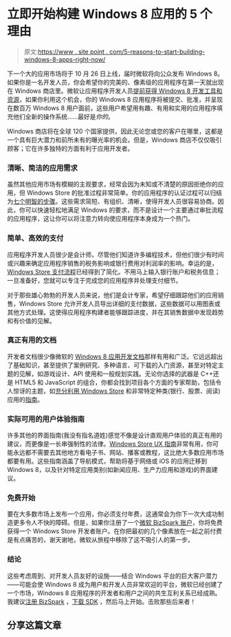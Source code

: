 # 立即开始构建 Windows 8 应用的 5 个理由

> 原文:[https://www . site point . com/5-reasons-to-start-building-windows-8-apps-right-now/](https://www.sitepoint.com/5-reasons-to-start-building-windows-8-apps-right-now/)

下一个大的应用市场将于 10 月 26 日上线，届时微软将向公众发布 Windows 8。如果你是一名开发人员，你会希望你的完美的、像素级的应用程序在第一天就出现在 Windows 商店里。微软让应用程序开发人员[提前获得 Windows 8 开发工具和资源](http://msdn.microsoft.com/en-us/windows/apps/br229512)，如果你利用这个机会，你的 Windows 8 应用程序将被提交、批准，并呈现在数百万 Windows 8 用户面前，这些用户希望用有趣、有用和实用的应用程序填充他们全新的操作系统……最好是*你的*。

Windows 商店将在全球 120 个国家提供，因此无论您或您的客户在哪里，这都是一个具有巨大潜力和前所未有的曝光率的机会。但是，Windows 商店不仅仅吸引顾客；它在许多独特的方面有利于应用开发者。

### 清晰、简洁的应用需求

虽然其他应用市场有模糊的主观要求，经常会因为未知或不清楚的原因拒绝你的应用，但 Windows Store 的批准过程非常简单。你的应用程序的认证过程可以归结为[七个明智的步骤](http://msdn.microsoft.com/en-us/library/windows/apps/hh694083)。这些需求简短、有组织、清晰，使得开发人员很容易协商。因此，你可以快速轻松地满足 Windows 的要求，而不是设计一个主要通过审批流程的应用程序，这让你可以将注意力转向使应用程序本身成为一个热门。

### 简单、高效的支付

应用程序开发人员很少是会计师，尽管他们知道许多编程技术，但他们很少有时间或兴趣来确定应用程序销售的税务影响或银行费用对利润率的影响。幸运的是， [Windows Store 支付流程](http://blogs.msdn.com/b/windowsstore/archive/2012/08/03/getting-paid-from-the-windows-store.aspx)已经得到了简化。不用马上输入银行账户和税务信息；一旦准备好，您就可以专注于完成您的应用程序并处理支付细节。

对于那些雄心勃勃的开发人员来说，他们是会计专家，希望仔细跟踪他们的应用销售，Windows Store 允许开发人员导出详细的支付数据，这些数据可以用图表或其他方式处理。这使得应用程序构建者能够跟踪进度，并在其销售数据中发现趋势和有价值的见解。

### 真正有用的文档

开发者文档很少像微软的 [Windows 8 应用开发文档](http://msdn.microsoft.com/library/windows/apps/)那样有用和广泛。它远远超出了基础知识，甚至提供了案例研究、多种语言、可下载的入门资源，甚至对特定主题的见解，如游戏设计、API 使用和一般规划实践。无论你选择的武器是 C++还是 HTML5 和 JavaScript 的组合，你都会找到项目各个方面的专家帮助，包括令人惊讶的主题，如[充分利用 Windows Store](http://msdn.microsoft.com/en-us/library/windows/apps/br230836) 和非常特定种类(银行、股票、阅读)应用的[指南](http://msdn.microsoft.com/en-us/library/windows/apps/br211375)。

### 实际可用的用户体验指南

许多其他的界面指南(我没有指名道姓)感觉不像是设计直观用户体验的真正有用的建议，而更像是一长串强制性的法律。[Windows Store UX 指南](http://msdn.microsoft.com/en-us/library/windows/apps/hh779072)非常有用，你可能永远都不需要去其他地方看电子书、网站、播客或教程，这比绝大多数应用市场都要有用。这些指南涵盖了导航模式，帮助将基于网络或 iOS 的应用迁移到 Windows 8，以及针对特定应用类别(如新闻应用、生产力应用和游戏)的界面建议。

### 免费开始

要在大多数市场上发布一个应用，你必须支付年费，这通常会为你下一次大成功制造更多令人不快的障碍。但是，如果你注册了一个[微软 BizSpark 账户](http://www.microsoft.com/bizspark/)，你将免费获得一个 Windows Store 开发者账户。在你把最初的几个像素放在一起之前付费是有点痛苦的，谢天谢地，微软从旅程中移除了这不吸引人的第一步。

### 结论

这些考虑周到、对开发人员友好的设施——结合 Windows 平台的巨大客户潜力——可能会使 Windows 8 成为用户和开发人员非常欢迎的平台，微软已经创建了一个市场，Windows 8 应用程序的开发者和用户之间的共生互利关系已经成熟。我建议[注册 BizSpark](http://www.microsoft.com/bizspark/) ，[下载 SDK](http://msdn.microsoft.com/en-us/windows/apps/br229516) ，然后马上开始。击败那些后来者！

## 分享这篇文章